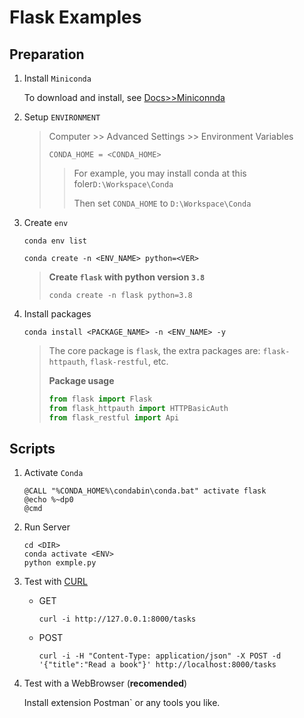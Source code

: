 # Flask Examples



## Preparation

1. Install `Miniconda`

   To download and install, see [Docs>>Miniconnda]( https://docs.conda.io/en/latest/miniconda.html)

2. Setup  `ENVIRONMENT`

   >Computer >> Advanced Settings >> Environment Variables
   >
   >```shell
   >CONDA_HOME = <CONDA_HOME>
   >```
   >
   >>For example, you may install conda at this foler`D:\Workspace\Conda`
   >>
   >>Then set `CONDA_HOME` to `D:\Workspace\Conda`

3. Create `env`

   ```hell
   conda env list
   ```

   ```shell
   conda create -n <ENV_NAME> python=<VER>
   ```

   >**Create `flask` with python version `3.8`**
   >
   >```shell
   >conda create -n flask python=3.8
   >```

4. Install packages

   ```shell
   conda install <PACKAGE_NAME> -n <ENV_NAME> -y
   ```

   >The core package is `flask`, the extra packages are:  `flask-httpauth`, `flask-restful`, etc.
   >
   >**Package usage**
   >
   >```python
   >from flask import Flask
   >from flask_httpauth import HTTPBasicAuth
   >from flask_restful import Api
   >```

## Scripts

1. Activate `Conda`

   ```shell
   @CALL "%CONDA_HOME%\condabin\conda.bat" activate flask
   @echo %~dp0
   @cmd
   ```

2. Run Server

   ```shell
   cd <DIR>
   conda activate <ENV>
   python exmple.py
   ```

   

3. Test with [CURL](https://curl.haxx.se/)

   - GET 

     ```shell
     curl -i http://127.0.0.1:8000/tasks
     ```

   - POST

     ```shell
     curl -i -H "Content-Type: application/json" -X POST -d '{"title":"Read a book"}' http://localhost:8000/tasks
     ```

4. Test with a WebBrowser (**recomended**)

    Install extension Postman` or any tools you like.
